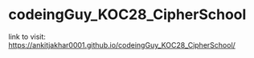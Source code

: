 # codeingGuy_KOC28_CipherSchool

link to visit:     https://ankitjakhar0001.github.io/codeingGuy_KOC28_CipherSchool/
